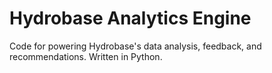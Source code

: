 # Hydrobase Analytics Engine

Code for powering Hydrobase's data analysis, feedback, and recommendations.
Written in Python.
